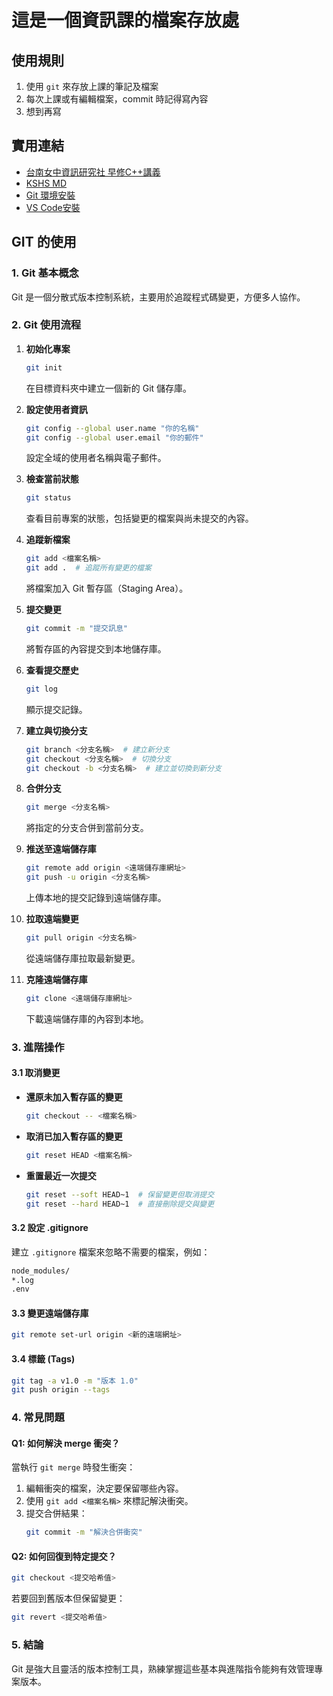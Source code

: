 

# 這是一個資訊課的檔案存放處

## 使用規則
1. 使用 `git` 來存放上課的筆記及檔案
2. 每次上課或有編輯檔案，commit 時記得寫內容
3. 想到再寫

## 實用連結
* [台南女中資訊研究社 早修C++講義](https://hackmd.io/@Tamilala/TngsCppCourse/%2F%40Tamilala%2Fcpp_cover)
* [KSHS MD](https://class.kshs.kh.edu.tw/)
* [Git 環境安裝](https://git-scm.com/downloads/win)
* [VS Code安裝](https://code.visualstudio.com/Download)

## GIT 的使用 

### 1. Git 基本概念
Git 是一個分散式版本控制系統，主要用於追蹤程式碼變更，方便多人協作。

### 2. Git 使用流程

1. **初始化專案**
   ```sh
   git init
   ```
   在目標資料夾中建立一個新的 Git 儲存庫。

2. **設定使用者資訊**
   ```sh
   git config --global user.name "你的名稱"
   git config --global user.email "你的郵件"
   ```
   設定全域的使用者名稱與電子郵件。

3. **檢查當前狀態**
   ```sh
   git status
   ```
   查看目前專案的狀態，包括變更的檔案與尚未提交的內容。

4. **追蹤新檔案**
   ```sh
   git add <檔案名稱>
   git add .  # 追蹤所有變更的檔案
   ```
   將檔案加入 Git 暫存區（Staging Area）。

5. **提交變更**
   ```sh
   git commit -m "提交訊息"
   ```
   將暫存區的內容提交到本地儲存庫。

6. **查看提交歷史**
   ```sh
   git log
   ```
   顯示提交記錄。

7. **建立與切換分支**
   ```sh
   git branch <分支名稱>  # 建立新分支
   git checkout <分支名稱>  # 切換分支
   git checkout -b <分支名稱>  # 建立並切換到新分支
   ```

8. **合併分支**
   ```sh
   git merge <分支名稱>
   ```
   將指定的分支合併到當前分支。

9. **推送至遠端儲存庫**
   ```sh
   git remote add origin <遠端儲存庫網址>
   git push -u origin <分支名稱>
   ```
   上傳本地的提交記錄到遠端儲存庫。

10. **拉取遠端變更**
    ```sh
    git pull origin <分支名稱>
    ```
    從遠端儲存庫拉取最新變更。

11. **克隆遠端儲存庫**
    ```sh
    git clone <遠端儲存庫網址>
    ```
    下載遠端儲存庫的內容到本地。

### 3. 進階操作

#### 3.1 取消變更
- **還原未加入暫存區的變更**
  ```sh
  git checkout -- <檔案名稱>
  ```
- **取消已加入暫存區的變更**
  ```sh
  git reset HEAD <檔案名稱>
  ```
- **重置最近一次提交**
  ```sh
  git reset --soft HEAD~1  # 保留變更但取消提交
  git reset --hard HEAD~1  # 直接刪除提交與變更
  ```

#### 3.2 設定 .gitignore
建立 `.gitignore` 檔案來忽略不需要的檔案，例如：
```txt
node_modules/
*.log
.env
```

#### 3.3 變更遠端儲存庫
```sh
git remote set-url origin <新的遠端網址>
```

#### 3.4 標籤 (Tags)
```sh
git tag -a v1.0 -m "版本 1.0"
git push origin --tags
```

### 4. 常見問題
#### Q1: 如何解決 merge 衝突？
當執行 `git merge` 時發生衝突：
1. 編輯衝突的檔案，決定要保留哪些內容。
2. 使用 `git add <檔案名稱>` 來標記解決衝突。
3. 提交合併結果：
   ```sh
   git commit -m "解決合併衝突"
   ```

#### Q2: 如何回復到特定提交？
```sh
git checkout <提交哈希值>
```
若要回到舊版本但保留變更：
```sh
git revert <提交哈希值>
```

### 5. 結論
Git 是強大且靈活的版本控制工具，熟練掌握這些基本與進階指令能夠有效管理專案版本。

</details>
